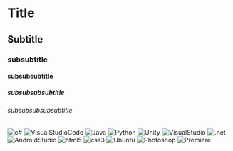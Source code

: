# Title
## Subtitle
### subsubtitle
#### subsubsubtitle
##### subsubsubsubtitle
###### subsubsubsubsubtitle

![c#](https://img.shields.io/badge/C%20Sharp-7f1ee6?style=for-the-badge&logo=c-sharp&logoColor=white)
![VisualStudioCode](https://img.shields.io/badge/Visual%20studio%20code-44adfc?style=for-the-badge&logo=visualstudiocode&logoColor=white)
![Java](https://img.shields.io/badge/Java-fa4437?style=for-the-badge&logo=java&logoColor=white)
![Python](https://img.shields.io/badge/Python-fced44?style=for-the-badge&logo=python&logoColor=black)
![Unity](https://img.shields.io/badge/unity-e6e6e6?style=for-the-badge&logo=unity&logoColor=black)
![VisualStudio](https://img.shields.io/badge/visual%20studio-bb73ff?style=for-the-badge&logo=visualstudio&logoColor=white)
![.net](https://img.shields.io/badge/.Net-7b42ff?style=for-the-badge&logo=.net&logoColor=white)
![AndroidStudio](https://img.shields.io/badge/android%20studio-02d193?style=for-the-badge&logo=androidstudio&logoColor=white)
![html5](https://img.shields.io/badge/HTML5-E34F26?style=for-the-badge&logo=html5&logoColor=white)
![css3](https://img.shields.io/badge/CSS3-0a96ff?style=for-the-badge&logo=css3&logoColor=white)
![Ubuntu](https://img.shields.io/badge/ubuntu-ff961f?style=for-the-badge&logo=ubuntu&logoColor=white)
![Photoshop](https://img.shields.io/badge/photoshop-1063F5?style=for-the-badge&logo=adobe-photoshop&logoColor=white)
![Premiere](https://img.shields.io/badge/premiere-BB1CC8?style=for-the-badge&logo=adobe-premiere-pro&logoColor=white)

<!--
**brickernox/brickernox** is a ✨ _special_ ✨ repository because its `README.md` (this file) appears on your GitHub profile.

Here are some ideas to get you started:

- 🔭 I’m currently working on ...
- 🌱 I’m currently learning ...
- 👯 I’m looking to collaborate on ...
- 🤔 I’m looking for help with ...
- 💬 Ask me about ...
- 📫 How to reach me: ...
- 😄 Pronouns: ...
- ⚡ Fun fact: ...
-->
